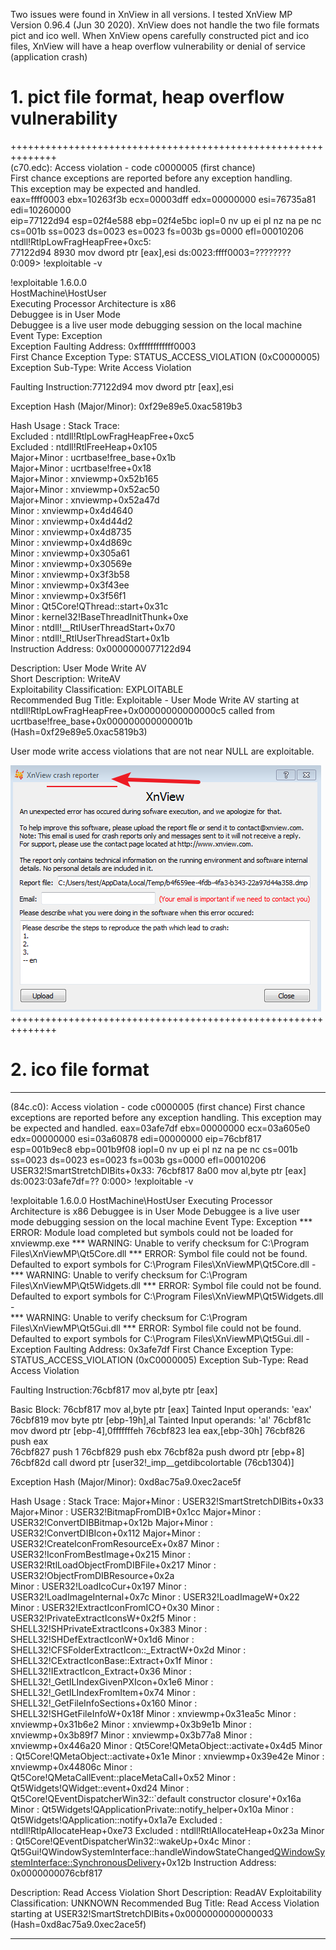 Two issues were found in XnView in all versions. I tested XnView MP Version 0.96.4 (Jun 30 2020).  XnView does not handle the two file formats pict and ico well. When XnView opens carefully constructed pict and ico files, XnView will have a heap overflow vulnerability or denial of service (application crash)



# 1. pict file format,  heap overflow vulnerability
++++++++++++++++++++++++++++++++++++++++++++++++++++++++++++++  
(c70.edc): Access violation - code c0000005 (first chance)  
First chance exceptions are reported before any exception handling.  
This exception may be expected and handled.  
eax=ffff0003 ebx=10263f3b ecx=00003dff edx=00000000 esi=76735a81 edi=10260000  
eip=77122d94 esp=02f4e588 ebp=02f4e5bc iopl=0         nv up ei pl nz na pe nc  
cs=001b  ss=0023  ds=0023  es=0023  fs=003b  gs=0000             efl=00010206  
ntdll!RtlpLowFragHeapFree+0xc5:  
77122d94 8930            mov     dword ptr [eax],esi  ds:0023:ffff0003=????????  
0:009> !exploitable -v  

!exploitable 1.6.0.0  
HostMachine\HostUser  
Executing Processor Architecture is x86  
Debuggee is in User Mode  
Debuggee is a live user mode debugging session on the local machine 
Event Type: Exception  
Exception Faulting Address: 0xffffffffffff0003  
First Chance Exception Type: STATUS_ACCESS_VIOLATION (0xC0000005)  
Exception Sub-Type: Write Access Violation   

Faulting Instruction:77122d94 mov dword ptr [eax],esi   

Exception Hash (Major/Minor): 0xf29e89e5.0xac5819b3   

 Hash Usage : Stack Trace:  
Excluded    : ntdll!RtlpLowFragHeapFree+0xc5  
Excluded    : ntdll!RtlFreeHeap+0x105  
Major+Minor : ucrtbase!free_base+0x1b  
Major+Minor : ucrtbase!free+0x18  
Major+Minor : xnviewmp+0x52b165  
Major+Minor : xnviewmp+0x52ac50  
Major+Minor : xnviewmp+0x52a47d  
Minor       : xnviewmp+0x4d4640  
Minor       : xnviewmp+0x4d44d2  
Minor       : xnviewmp+0x4d8735  
Minor       : xnviewmp+0x4d869c  
Minor       : xnviewmp+0x305a61  
Minor       : xnviewmp+0x30569e  
Minor       : xnviewmp+0x3f3b58  
Minor       : xnviewmp+0x3f43ee  
Minor       : xnviewmp+0x3f56f1  
Minor       : Qt5Core!QThread::start+0x31c  
Minor       : kernel32!BaseThreadInitThunk+0xe  
Minor       : ntdll!__RtlUserThreadStart+0x70  
Minor       : ntdll!_RtlUserThreadStart+0x1b  
Instruction Address: 0x0000000077122d94  

Description: User Mode Write AV  
Short Description: WriteAV  
Exploitability Classification: EXPLOITABLE  
Recommended Bug Title: Exploitable - User Mode Write AV starting at    ntdll!RtlpLowFragHeapFree+0x00000000000000c5 called from     ucrtbase!free_base+0x000000000000001b (Hash=0xf29e89e5.0xac5819b3)    

User mode write access violations that are not near NULL are exploitable.    

![1594301273056](readme.assets/1594301273056.png)
++++++++++++++++++++++++++++++++++++++++++++++++++++++++++++++


# 2. ico file format
*************************************************************************
(84c.c0): Access violation - code c0000005 (first chance) 
First chance exceptions are reported before any exception handling. 
This exception may be expected and handled. 
eax=03afe7df ebx=00000000 ecx=03a605e0 edx=00000000 esi=03a60878 edi=00000000 
eip=76cbf817 esp=001b9ec8 ebp=001b9f08 iopl=0         nv up ei pl nz na pe nc 
cs=001b  ss=0023  ds=0023  es=0023  fs=003b  gs=0000             efl=00010206 
USER32!SmartStretchDIBits+0x33: 
76cbf817 8a00            mov     al,byte ptr [eax]          ds:0023:03afe7df=?? 
0:000> !exploitable -v 

!exploitable 1.6.0.0 
HostMachine\HostUser 
Executing Processor Architecture is x86 
Debuggee is in User Mode 
Debuggee is a live user mode debugging session on the local machine 
Event Type: Exception 
*** ERROR: Module load completed but symbols could not be loaded for xnviewmp.exe
*** WARNING: Unable to verify checksum for C:\Program Files\XnViewMP\Qt5Core.dll
*** ERROR: Symbol file could not be found.  Defaulted to export symbols for C:\Program Files\XnViewMP\Qt5Core.dll -  
*** WARNING: Unable to verify checksum for C:\Program Files\XnViewMP\Qt5Widgets.dll
*** ERROR: Symbol file could not be found.  Defaulted to export symbols for C:\Program Files\XnViewMP\Qt5Widgets.dll -  
*** WARNING: Unable to verify checksum for C:\Program Files\XnViewMP\Qt5Gui.dll
*** ERROR: Symbol file could not be found.  Defaulted to export symbols for C:\Program Files\XnViewMP\Qt5Gui.dll - 
Exception Faulting Address: 0x3afe7df 
First Chance Exception Type: STATUS_ACCESS_VIOLATION (0xC0000005) 
Exception Sub-Type: Read Access Violation 

Faulting Instruction:76cbf817 mov al,byte ptr [eax] 

Basic Block: 
    76cbf817 mov al,byte ptr [eax] 
       Tainted Input operands: 'eax' 
    76cbf819 mov byte ptr [ebp-19h],al 
       Tainted Input operands: 'al' 
    76cbf81c mov dword ptr [ebp-4],0fffffffeh 
    76cbf823 lea eax,[ebp-30h] 
    76cbf826 push eax  
    76cbf827 push 1 
    76cbf829 push ebx 
    76cbf82a push dword ptr [ebp+8] 
    76cbf82d call dword ptr [user32!_imp__getdibcolortable (76cb1304)] 

Exception Hash (Major/Minor): 0xd8ac75a9.0xec2ace5f 

 Hash Usage : Stack Trace: 
Major+Minor : USER32!SmartStretchDIBits+0x33 
Major+Minor : USER32!BitmapFromDIB+0x1cc 
Major+Minor : USER32!ConvertDIBBitmap+0x12b 
Major+Minor : USER32!ConvertDIBIcon+0x112 
Major+Minor : USER32!CreateIconFromResourceEx+0x87 
Minor       : USER32!IconFromBestImage+0x215 
Minor       : USER32!RtlLoadObjectFromDIBFile+0x217 
Minor       : USER32!ObjectFromDIBResource+0x2a  
Minor       : USER32!LoadIcoCur+0x197 
Minor       : USER32!LoadImageInternal+0x7c 
Minor       : USER32!LoadImageW+0x22 
Minor       : USER32!ExtractIconFromICO+0x30 
Minor       : USER32!PrivateExtractIconsW+0x2f5 
Minor       : SHELL32!SHPrivateExtractIcons+0x383 
Minor       : SHELL32!SHDefExtractIconW+0x1d6 
Minor       : SHELL32!CFSFolderExtractIcon::_ExtractW+0x2d 
Minor       : SHELL32!CExtractIconBase::Extract+0x1f 
Minor       : SHELL32!IExtractIcon_Extract+0x36 
Minor       : SHELL32!_GetILIndexGivenPXIcon+0x1e6 
Minor       : SHELL32!_GetILIndexFromItem+0x74 
Minor       : SHELL32!_GetFileInfoSections+0x160 
Minor       : SHELL32!SHGetFileInfoW+0x18f 
Minor       : xnviewmp+0x31ea5c 
Minor       : xnviewmp+0x31b6e2 
Minor       : xnviewmp+0x3b9e1b 
Minor       : xnviewmp+0x3b89f7 
Minor       : xnviewmp+0x3b77a8 
Minor       : xnviewmp+0x446a20 
Minor       : Qt5Core!QMetaObject::activate+0x4d5 
Minor       : Qt5Core!QMetaObject::activate+0x1e 
Minor       : xnviewmp+0x39e42e 
Minor       : xnviewmp+0x44806c 
Minor       : Qt5Core!QMetaCallEvent::placeMetaCall+0x52 
Minor       : Qt5Widgets!QWidget::event+0xd24 
Minor       : Qt5Core!QEventDispatcherWin32::`default constructor closure'+0x16a 
Minor       : Qt5Widgets!QApplicationPrivate::notify_helper+0x10a 
Minor       : Qt5Widgets!QApplication::notify+0x1a7e 
Excluded    : ntdll!RtlpAllocateHeap+0xe73 
Excluded    : ntdll!RtlAllocateHeap+0x23a 
Minor       : Qt5Core!QEventDispatcherWin32::wakeUp+0x4c 
Minor       : Qt5Gui!QWindowSystemInterface::handleWindowStateChanged<QWindowSystemInterface::SynchronousDelivery>+0x12b 
Instruction Address: 0x0000000076cbf817 

Description: Read Access Violation 
Short Description: ReadAV 
Exploitability Classification: UNKNOWN 
Recommended Bug Title: Read Access Violation starting at  USER32!SmartStretchDIBits+0x0000000000000033 (Hash=0xd8ac75a9.0xec2ace5f) 

*************************************************************************
